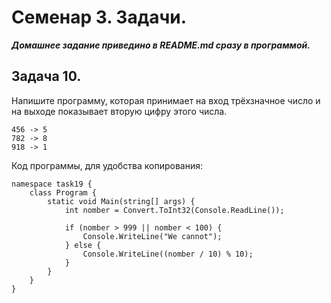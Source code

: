 # Семенар 3. Задачи. 

***Домашнее задание приведино в README.md сразу в программой.***

## Задача 10. 

Напишите программу, которая принимает на вход трёхзначное число и на выходе показывает вторую цифру этого числа.

    456 -> 5
    782 -> 8
    918 -> 1

Код программы, для удобства копирования:

    namespace task19 {
        class Program {
            static void Main(string[] args) {
                int nomber = Convert.ToInt32(Console.ReadLine());

                if (nomber > 999 || nomber < 100) {
                    Console.WriteLine("We cannot");
                } else {
                    Console.WriteLine((nomber / 10) % 10);
                }
            }
        }
    }